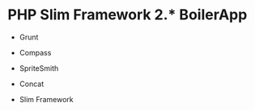 PHP Slim Framework 2.* BoilerApp
===========

* Grunt
* Compass
* SpriteSmith
* Concat

* Slim Framework